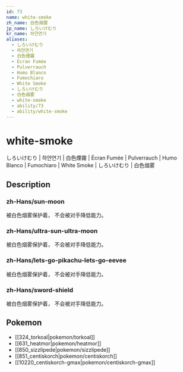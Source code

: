 ```yaml
---
id: 73
name: white-smoke
zh_name: 白色烟雾
jp_name: しろいけむり
kr_name: 하얀연기
aliases:
  - しろいけむり
  - 하얀연기
  - 白色煙霧
  - Écran Fumée
  - Pulverrauch
  - Humo Blanco
  - Fumochiaro
  - White Smoke
  - しろいけむり
  - 白色烟雾
  - white-smoke
  - ability/73
  - ability/white-smoke
---
```

# white-smoke

しろいけむり | 하얀연기 | 白色煙霧 | Écran Fumée | Pulverrauch | Humo Blanco | Fumochiaro | White Smoke | しろいけむり | 白色烟雾

## Description

### zh-Hans/sun-moon

被白色烟雾保护着，
不会被对手降低能力。

### zh-Hans/ultra-sun-ultra-moon

被白色烟雾保护着，
不会被对手降低能力。

### zh-Hans/lets-go-pikachu-lets-go-eevee

被白色烟雾保护着，
不会被对手降低能力。

### zh-Hans/sword-shield

被白色烟雾保护着，
不会被对手降低能力。

## Pokemon

- [[324_torkoal|pokemon/torkoal]]
- [[631_heatmor|pokemon/heatmor]]
- [[850_sizzlipede|pokemon/sizzlipede]]
- [[851_centiskorch|pokemon/centiskorch]]
- [[10220_centiskorch-gmax|pokemon/centiskorch-gmax]]

